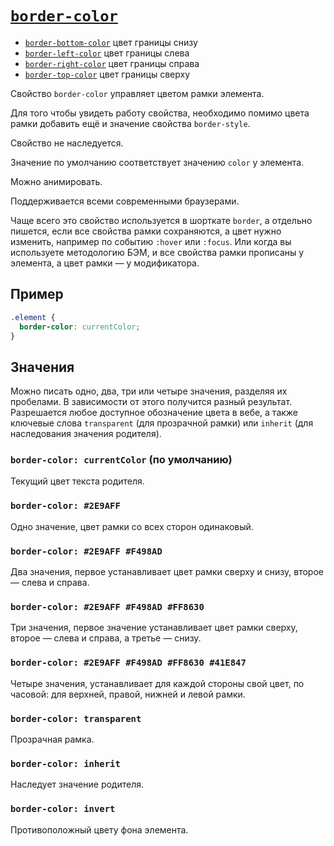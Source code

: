 # [`border-color`](../index.md)

- [`border-bottom-color`](./border-bottom-color.md) цвет границы снизу
- [`border-left-color`](./border-left-color.md) цвет границы слева
- [`border-right-color`](./border-right-color.md) цвет границы справа
- [`border-top-color`](./border-top-color.md) цвет границы сверху

Свойство `border-color` управляет цветом рамки элемента.

Для того чтобы увидеть работу свойства, необходимо помимо цвета рамки добавить ещё и значение свойства `border-style`.

Свойство не наследуется.

Значение по умолчанию соответствует значению `color` у элемента.

Можно анимировать.

Поддерживается всеми современными браузерами.

Чаще всего это свойство используется в шорткате `border`, а отдельно пишется, если все свойства рамки сохраняются, а цвет нужно изменить, например по событию `:hover` или `:focus`. Или когда вы используете методологию БЭМ, и все свойства рамки прописаны у элемента, а цвет рамки — у модификатора.

## Пример

```css
.element {
  border-color: currentColor;
}
```

## Значения

Можно писать одно, два, три или четыре значения, разделяя их пробелами. В зависимости от этого получится разный результат. Разрешается любое доступное обозначение цвета в вебе, а также ключевые слова `transparent` (для прозрачной рамки) или `inherit` (для наследования значения родителя).

### `border-color: currentColor` (по умолчанию)

Текущий цвет текста родителя.

### `border-color: #2E9AFF`

Одно значение, цвет рамки со всех сторон одинаковый.

### `border-color: #2E9AFF #F498AD`

Два значения, первое устанавливает цвет рамки сверху и снизу, второе — слева и справа.

### `border-color: #2E9AFF #F498AD #FF8630`

Три значения, первое значение устанавливает цвет рамки сверху, второе — слева и справа, а третье — снизу.

### `border-color: #2E9AFF #F498AD #FF8630 #41E847`

Четыре значения, устанавливает для каждой стороны свой цвет, по часовой: для верхней, правой, нижней и левой рамки.

### `border-color: transparent`

Прозрачная рамка.

### `border-color: inherit`

Наследует значение родителя.

### `border-color: invert`

Противоположный цвету фона элемента.
